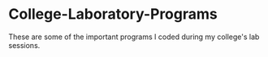 # College-Laboratory-Programs
These are some of the important programs I coded during my college's lab sessions.
